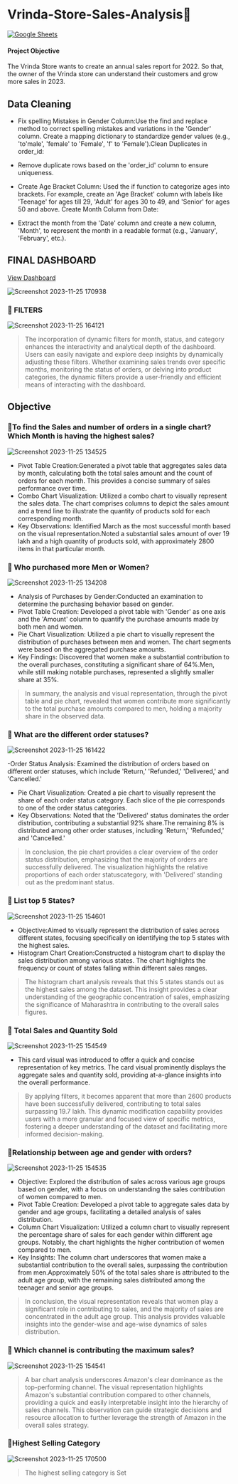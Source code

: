 # Vrinda-Store-Sales-Analysis🛒
<a href="[https://docs.google.com/spreadsheets/d/your_spreadsheet_id/edit](https://github.com/S-Prakash-github/Vrinda-Store-Sales-Analysis/blob/main/Vrinda%20Store%20DASHBOARD.xlsx)" target="_blank" rel="noopener noreferrer"><img src="https://img.shields.io/badge/Google%20Sheets-Open%20Document-brightgreen" alt="Google Sheets"></a>

#### Project Objective
The Vrinda Store wants to create an annual sales report for 2022. So that, the owner of the Vrinda store can understand their customers and grow more sales in 2023.

## Data Cleaning 
- Fix spelling Mistakes in Gender Column:Use the find and replace method to correct spelling mistakes and variations in the 'Gender' column. Create a mapping dictionary to standardize gender values (e.g., 'to'male', 'female' to 'Female', 'f' to 'Female').Clean Duplicates in order_id:

- Remove duplicate rows based on the 'order_id' column to ensure uniqueness.
- Create Age Bracket Column: Used the if function to categorize ages into brackets. For example, create an 'Age Bracket' column with labels like 'Teenage' for ages till 29, 'Adult' for ages 30 to 49, and 'Senior' for ages 50 and above.
Create Month Column from Date:
- Extract the month from the 'Date' column and create a new column, 'Month', to represent the month in a readable format (e.g., 'January', 'February', etc.).


## FINAL DASHBOARD
[View Dashboard](https://docs.google.com/spreadsheets/d/e/2PACX-1vQ37boO88R6UBJxP5mvcDLrO8zk1rU-LRICCJR04XHl9k_OOo_lTNfSQEmeh40PBA/pubhtml)

![Screenshot 2023-11-25 170938](https://github.com/S-Prakash-github/Vrinda-Store-Sales-Analysis/assets/91363429/413ba19b-0ae7-4beb-bed1-9208db859211)



### 💢 FILTERS
![Screenshot 2023-11-25 164121](https://github.com/S-Prakash-github/Vrinda-Store-Sales-Analysis/assets/91363429/8b2e35f6-9773-47dc-a936-92418cbb438e)
>The incorporation of dynamic filters for month, status, and category enhances the interactivity and analytical depth of the dashboard. Users can easily navigate and explore deep insights by dynamically adjusting these filters. Whether examining sales trends over specific months, monitoring the status of orders, or delving into product categories, the dynamic filters provide a user-friendly and efficient means of interacting with the dashboard.



## Objective

### 💢To find the Sales and number of orders in a single chart? Which Month is having the highest sales?

![Screenshot 2023-11-25 134525](https://github.com/S-Prakash-github/Vrinda-Store-Sales-Analysis/assets/91363429/fff1db31-c6bd-4a21-92b4-1d98fdf71c43)

- Pivot Table Creation:Generated a pivot table that aggregates sales data by month, calculating both the total sales amount and the count of orders for each month. This provides a concise summary of sales performance over time.
- Combo Chart Visualization: Utilized a combo chart to visually represent the sales data. The chart comprises columns to depict the sales amount and a trend line to illustrate the quantity of products sold for each corresponding month.
- Key Observations: Identified March as the most successful month based on the visual representation.Noted a substantial sales amount of over 19 lakh and a high quantity of products sold, with approximately 2800 items in that particular month.
  

### 💢 Who purchased more Men or Women?

![Screenshot 2023-11-25 134208](https://github.com/S-Prakash-github/Vrinda-Store-Sales-Analysis/assets/91363429/8588a602-81c7-4293-92d3-61066f1ddab3)

- Analysis of Purchases by Gender:Conducted an examination to determine the purchasing behavior based on gender.
- Pivot Table Creation: Developed a pivot table with 'Gender' as one axis and the 'Amount' column to quantify the purchase amounts made by both men and women.
- Pie Chart Visualization: Utilized a pie chart to visually represent the distribution of purchases between men and women. The chart segments were based on the aggregated purchase amounts.
- Key Findings: Discovered that women make a substantial contribution to the overall purchases, constituting a significant share of 64%.Men, while still making notable purchases, represented a slightly smaller share at 35%.
> In summary, the analysis and visual representation, through the pivot table and pie chart, revealed that women contribute more significantly to the total purchase amounts compared to men, holding a majority share in the observed data.



### 💢 What are the different order statuses?
![Screenshot 2023-11-25 161422](https://github.com/S-Prakash-github/Vrinda-Store-Sales-Analysis/assets/91363429/64417ed3-eec3-4092-853d-ac2698c4f0f6)

-Order Status Analysis: Examined the distribution of orders based on different order statuses, which include 'Return,' 'Refunded,' 'Delivered,' and 'Cancelled.'
- Pie Chart Visualization: Created a pie chart to visually represent the share of each order status category. Each slice of the pie corresponds to one of the order status categories.
- Key Observations: Noted that the 'Delivered' status dominates the order distribution, contributing a substantial 92% share.The remaining 8% is distributed among other order statuses, including 'Return,' 'Refunded,' and 'Cancelled.'
> In conclusion, the pie chart provides a clear overview of the order status distribution, emphasizing that the majority of orders are successfully delivered. The visualization highlights the relative proportions of each order statuscategory, with 'Delivered' standing out as the predominant status.



### 💢 List top 5 States?
![Screenshot 2023-11-25 154601](https://github.com/S-Prakash-github/Vrinda-Store-Sales-Analysis/assets/91363429/d9fbdef8-19c1-4957-9897-2899f29d159c)
- Objective:Aimed to visually represent the distribution of sales across different states, focusing specifically on identifying the top 5 states with the highest sales.
- Histogram Chart Creation:Constructed a histogram chart to display the sales distribution among various states. The chart highlights the frequency or count of states falling within different sales ranges.
> The histogram chart analysis reveals that this 5 states stands out as the highest sales among the dataset. This insight provides a clear understanding of the geographic concentration of sales, emphasizing the significance of Maharashtra in contributing to the overall sales figures.



### 💢 Total Sales and Quantity Sold 
![Screenshot 2023-11-25 154549](https://github.com/S-Prakash-github/Vrinda-Store-Sales-Analysis/assets/91363429/1a65cee4-4461-4f93-b718-47e669ec4358)
- This card visual was introduced to offer a quick and concise representation of key metrics. The card visual prominently displays the aggregate sales and quantity sold, providing at-a-glance insights into the overall performance.
> By applying filters, it becomes apparent that more than 2600 products have been successfully delivered, contributing to total sales surpassing 19.7 lakh. This dynamic modification capability provides users with a more granular and focused view of specific metrics, fostering a deeper understanding of the dataset and facilitating more informed decision-making.



  
### 💢Relationship between age and gender with orders?
![Screenshot 2023-11-25 154535](https://github.com/S-Prakash-github/Vrinda-Store-Sales-Analysis/assets/91363429/8e162790-12f1-422f-86d1-3701ed519ff0)

- Objective: Explored the distribution of sales across various age groups based on gender, with a focus on understanding the sales contribution of women compared to men.
- Pivot Table Creation: Developed a pivot table to aggregate sales data by gender and age groups, facilitating a detailed analysis of sales distribution.
- Column Chart Visualization: Utilized a column chart to visually represent the percentage share of sales for each gender within different age groups. Notably, the chart highlights the higher contribution of women compared to men.
- Key Insights: The column chart underscores that women make a substantial contribution to the overall sales, surpassing the contribution from men.Approximately 50% of the total sales share is attributed to the adult age group, with the remaining sales distributed among the teenager and senior age groups.
> In conclusion, the visual representation reveals that women play a significant role in contributing to sales, and the majority of sales are concentrated in the adult age group. This analysis provides valuable insights into the gender-wise and age-wise dynamics of sales distribution.


### 💢 Which channel is contributing the maximum sales?
![Screenshot 2023-11-25 154541](https://github.com/S-Prakash-github/Vrinda-Store-Sales-Analysis/assets/91363429/b438446b-db91-4fc4-8eaf-41d52594456e)

>A bar chart analysis underscores Amazon's clear dominance as the top-performing channel. The visual representation highlights Amazon's substantial contribution compared to other channels, providing a quick and easily interpretable insight into the hierarchy of sales channels. This observation can guide strategic decisions and resource allocation to further leverage the strength of Amazon in the overall sales strategy.

### 💢Highest Selling Category
![Screenshot 2023-11-25 170500](https://github.com/S-Prakash-github/Vrinda-Store-Sales-Analysis/assets/91363429/61a51dd8-3759-4c74-8b99-8d63c4583c7b)
> The highest selling category is Set



